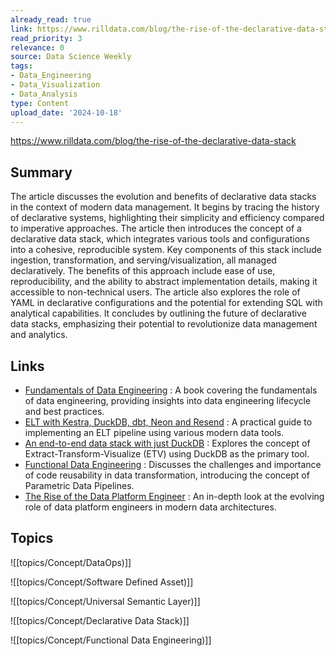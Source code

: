 ```yaml
---
already_read: true
link: https://www.rilldata.com/blog/the-rise-of-the-declarative-data-stack
read_priority: 3
relevance: 0
source: Data Science Weekly
tags:
- Data_Engineering
- Data_Visualization
- Data_Analysis
type: Content
upload_date: '2024-10-18'
---
```


https://www.rilldata.com/blog/the-rise-of-the-declarative-data-stack
## Summary

The article discusses the evolution and benefits of declarative data stacks in the context of modern data management. It begins by tracing the history of declarative systems, highlighting their simplicity and efficiency compared to imperative approaches. The article then introduces the concept of a declarative data stack, which integrates various tools and configurations into a cohesive, reproducible system. Key components of this stack include ingestion, transformation, and serving/visualization, all managed declaratively. The benefits of this approach include ease of use, reproducibility, and the ability to abstract implementation details, making it accessible to non-technical users. The article also explores the role of YAML in declarative configurations and the potential for extending SQL with analytical capabilities. It concludes by outlining the future of declarative data stacks, emphasizing their potential to revolutionize data management and analytics.
## Links

- [Fundamentals of Data Engineering](https://www.oreilly.com/library/view/fundamentals-of-data/9781098108298/) : A book covering the fundamentals of data engineering, providing insights into data engineering lifecycle and best practices.
- [ELT with Kestra, DuckDB, dbt, Neon and Resend](https://medium.pimpaudben.fr/elt-with-kestra-duckdb-dbt-neon-and-resend-5bfd62160190) : A practical guide to implementing an ELT pipeline using various modern data tools.
- [An end-to-end data stack with just DuckDB](https://www.linkedin.com/posts/archiesarrewood_an-end-to-end-data-stack-with-just-duckdb-activity-724536244854808385-ioK3/) : Explores the concept of Extract-Transform-Visualize (ETV) using DuckDB as the primary tool.
- [Functional Data Engineering](https://maximebeauchemin.medium.com/functional-data-engineering-a-modern-paradigm-for-batch-data-processing-2327ec32c42a) : Discusses the challenges and importance of code reusability in data transformation, introducing the concept of Parametric Data Pipelines.
- [The Rise of the Data Platform Engineer](https://dagster.io/blog/rise-of-the-data-platform-engineer) : An in-depth look at the evolving role of data platform engineers in modern data architectures.

## Topics

![[topics/Concept/DataOps)]]

![[topics/Concept/Software Defined Asset)]]

![[topics/Concept/Universal Semantic Layer)]]

![[topics/Concept/Declarative Data Stack)]]

![[topics/Concept/Functional Data Engineering)]]